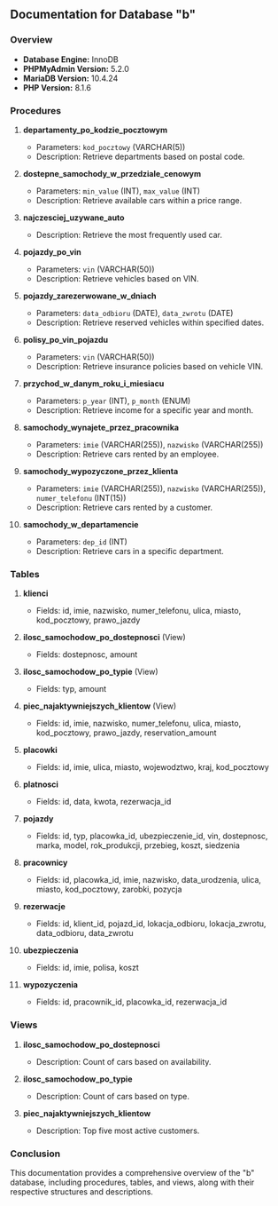 ## Documentation for Database "b"

### Overview
- **Database Engine:** InnoDB
- **PHPMyAdmin Version:** 5.2.0
- **MariaDB Version:** 10.4.24
- **PHP Version:** 8.1.6

### Procedures
1. **departamenty_po_kodzie_pocztowym**
   - Parameters: `kod_pocztowy` (VARCHAR(5))
   - Description: Retrieve departments based on postal code.

2. **dostepne_samochody_w_przedziale_cenowym**
   - Parameters: `min_value` (INT), `max_value` (INT)
   - Description: Retrieve available cars within a price range.

3. **najczesciej_uzywane_auto**
   - Description: Retrieve the most frequently used car.

4. **pojazdy_po_vin**
   - Parameters: `vin` (VARCHAR(50))
   - Description: Retrieve vehicles based on VIN.

5. **pojazdy_zarezerwowane_w_dniach**
   - Parameters: `data_odbioru` (DATE), `data_zwrotu` (DATE)
   - Description: Retrieve reserved vehicles within specified dates.

6. **polisy_po_vin_pojazdu**
   - Parameters: `vin` (VARCHAR(50))
   - Description: Retrieve insurance policies based on vehicle VIN.

7. **przychod_w_danym_roku_i_miesiacu**
   - Parameters: `p_year` (INT), `p_month` (ENUM)
   - Description: Retrieve income for a specific year and month.

8. **samochody_wynajete_przez_pracownika**
   - Parameters: `imie` (VARCHAR(255)), `nazwisko` (VARCHAR(255))
   - Description: Retrieve cars rented by an employee.

9. **samochody_wypozyczone_przez_klienta**
   - Parameters: `imie` (VARCHAR(255)), `nazwisko` (VARCHAR(255)), `numer_telefonu` (INT(15))
   - Description: Retrieve cars rented by a customer.

10. **samochody_w_departamencie**
    - Parameters: `dep_id` (INT)
    - Description: Retrieve cars in a specific department.

### Tables
1. **klienci**
   - Fields: id, imie, nazwisko, numer_telefonu, ulica, miasto, kod_pocztowy, prawo_jazdy

2. **ilosc_samochodow_po_dostepnosci** (View)
   - Fields: dostepnosc, amount

3. **ilosc_samochodow_po_typie** (View)
   - Fields: typ, amount

4. **piec_najaktywniejszych_klientow** (View)
   - Fields: id, imie, nazwisko, numer_telefonu, ulica, miasto, kod_pocztowy, prawo_jazdy, reservation_amount

5. **placowki**
   - Fields: id, imie, ulica, miasto, wojewodztwo, kraj, kod_pocztowy

6. **platnosci**
   - Fields: id, data, kwota, rezerwacja_id

7. **pojazdy**
   - Fields: id, typ, placowka_id, ubezpieczenie_id, vin, dostepnosc, marka, model, rok_produkcji, przebieg, koszt, siedzenia

8. **pracownicy**
   - Fields: id, placowka_id, imie, nazwisko, data_urodzenia, ulica, miasto, kod_pocztowy, zarobki, pozycja

9. **rezerwacje**
   - Fields: id, klient_id, pojazd_id, lokacja_odbioru, lokacja_zwrotu, data_odbioru, data_zwrotu

10. **ubezpieczenia**
    - Fields: id, imie, polisa, koszt

11. **wypozyczenia**
    - Fields: id, pracownik_id, placowka_id, rezerwacja_id

### Views
1. **ilosc_samochodow_po_dostepnosci**
   - Description: Count of cars based on availability.

2. **ilosc_samochodow_po_typie**
   - Description: Count of cars based on type.

3. **piec_najaktywniejszych_klientow**
   - Description: Top five most active customers.

### Conclusion
This documentation provides a comprehensive overview of the "b" database, including procedures, tables, and views, along with their respective structures and descriptions.
